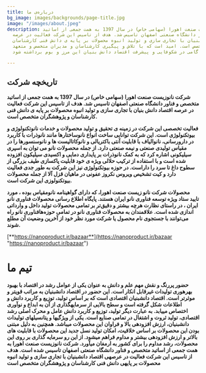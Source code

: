 ```yaml
---
title: درباره‌ی ما
bg_image: images/backgrounds/page-title.jpg
image: "/images/about.jpeg"
description: شرکت نانوزیست صنعت اهورا (سهامی خاص) در سال 1397 به همت جمعی از اساتید
  متخصص و فناور دانشگاه صنعتی اصفهان تاسیس شد. هدف از تاسیس این شرکت فعالیت در عرصه‏
  اقتصاد دانش ‏بنیان با تجاری سازی و تولید انبوه محصولات بر پایه‏ ی دانش فنی کارشناسان
  و پژوهشگران متخصص است. امید است که با تلاش و پیگیری کارشناسان و مدیران متخصص و متعهد
  شرکت، گامی در شکوفایی و پیشرفت اقتصاد دانش ‏بنیان این مرز و بوم برداشته شود.

---
```

## تاریخچه شرکت

**شرکت نانوزیست صنعت اهورا (سهامی خاص) در سال 1397 به همت جمعی از اساتید متخصص و فناور دانشگاه صنعتی اصفهان تاسیس شد. هدف از تاسیس این شرکت فعالیت در عرصه اقتصاد دانش‏ بنیان با تجاری سازی و تولید انبوه محصولات بر پایه ی‏ دانش فنی کارشناسان و پژوهشگران متخصص است.**

**فعالیت تخصصی این شرکت در زمینه ی‏ تحقیق و تولید محصولات و خدمات نانوتکنولوژی و بیوتکنولوژی است. این شرکت توانایی ساخت انواع نانوساختارها مانند نانوذرات با کاربرد در دارورسانی، نانوالیاف با قابلیت آنتی ‏باکتریالی و نانوکاتالیست‏ ها و نانوسنسورها را در مقیاس تولیدی صنعتی و نیمه صنعتی دارد. از جمله‏ محصولات نانو می‏ توان به اسپری سیلیکونی اشاره کرد که به کمک نانوذرات بر پایداری دمایی و اکسیدی سیلیکون افزوده شده است و با استفاده از ترکیب حلالی ویژه ی خود قابلیت پاکسازی طیف بزرگی از سطوح داغ تا سرد را داراست. در حوزه بیوتکنولوژی نیز این شرکت به طور جدی فعالیت دارد و کیت تشخیص ویروس نکروز عفونی در ماهیان قزل‏ آلا از جمله محصولات بیوتکنولوزی این شرکت است.**

**محصولات شرکت نانو زیست صنعت اهورا، که دارای گواهینامه نانومقیاس بوده ، مورد تایید ستاد ویژه توسعه فناوری نانو ایران هستند. پایگاه اطلاع رسانی محصولات فناوری نانو ایران ، در راستای نظارت هرچه بیشتر و دقیق‌تر بر تمامی محصولات تولید داخل و وارداتی فناوری نانو راه‌‎اندازی شده است. علاقمندان به محصولات فناوری نانو در تمامی حوزه‌ها می‌توانند با جستجوی نام محصول یا شرکت مورد نظر خود از آخرین وضعیت آن مطلع شوند.**

[**https://nanoproduct.ir/bazaar**](https://nanoproduct.ir/bazaar "https://nanoproduct.ir/bazaar")

# تیم ما

**حضور پررنگ و نقش مهم علم و دانش به عنوان یکی از عوامل رشد در اقتصاد با بهبود بهره‏وری تولیدات غیرقابل انکار است. این حضور در اقتصاد دانش‏بنیان به مراتب قوی‏تر و موثرتر است. اقتصاد دانش‏بنیان اقتصادی است که بر اساس تولید، توزیع و کاربرد دانش و اطلاعات شکل گرفته است و سطح بالایی از سرمایه‏گذاری از آن به ابداع و نوآوری اختصاص می‏یابد. به عبارت دیگر تولید، توزیع و کاربرد دانش عامل و محرک اصلی رشد اقتصادی، تولید ثروت و اشتغال در تمامی صنایع است. یکی از ویژگی‏ها و پتانسیل‏های تولیدات دانش‏بنیان، ارزش افزوده‏ی بالا و فراوان این محصولات می‏باشد. همچنین به دلیل مبتنی بودن این محصولات بر اساس خلاقیت، امکان تولید نسل جدید این محصولات با قابلیت های بالاتر و ارزش افزوده‏ی بیشتر و مداوم فراهم می‏شود. از این رو سرمایه گذاری بر روی این محصولات، رشد مداوم را برای کشور به ارمغان می‏آورد. شرکت نانوزیست صنعت اهورا به همت جمعی از اساتید متخصص و فناور دانشگاه صنعتی اصفهان تاسیس شده است. هدف از تاسیس این شرکت فعالیت در عرصه‏ی اقتصاد دانش‏بنیان با تجاری سازی و تولید انبوه محصولات بر پایه‏ی دانش فنی کارشناسان و پژوهشگران متخصص است**